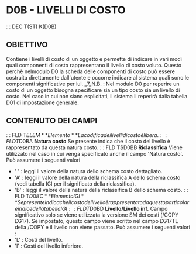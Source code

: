 # D0B  -  LIVELLI DI COSTO
 :  : DEC T(ST) K(D0B)
## OBIETTIVO
Contiene i livelli di costo di un oggetto e permette di indicare in vari modi quali componenti di costo rappresentano il livello di costo voluto. Questo perchè nelmodulo D0 la scheda delle componenti di costo può essere costruita direttamente dall'utente e occorre indicare al sistema quali sono le componenti significative per lui.
_7_N.B. :  Nel modulo D0 per reperire un costo di un oggetto bisogna specificare sia un tipo costo sia un livello di costo.
Nel caso in cui non siano esplicitati, il sistema li reperirà dalla tabella D01 di impostazione generale.
## CONTENUTO DEI CAMPI
 :  : FLD T$ELEM **Elemento**
La codifica dei livelli di costo è libera.
 :  : FLD T$D0BA **Natura costo**
Se presente indica che il costo del livello è rappresentato da questa natura costo.
 :  : FLD T$D0BB **Riclassifica**
Viene utilizzato nel caso in cui venga specificato anche il campo 'Natura costo'.
Può assumere i seguenti valori
- ' ' :  leggi il valore della natura dello schema costo dettagliato.
- 'A' :  leggi il valore della natura della riclassifica A dello schema costo (vedi tabella IGI per il significato della riclassifica).
- 'B' :  leggi il valore della natura della riclassifica B dello schema costo.
 :  : FLD T$D0BC **Elemento IGI**
Se presente indica che il costo del livello è rappresentato da questo particolare indice della tabella IGI
 :  : FLD T$D0BD **Livello/Livello inf.**
Campo significativo solo se viene utilizzata la versione SM dei costi (/COPY £G17).
Se impostato, questo campo viene scritto nel campo £G17TL della /COPY e il livello non viene passato.
Può assumere i seguenti valori : 
- 'L' :  Costi del livello.
- 'I' :  Costi del livello inferiore.
